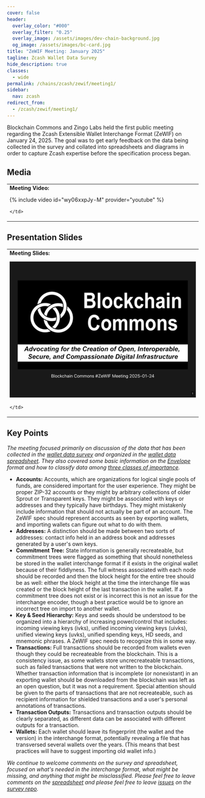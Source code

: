 ```yaml
---
cover: false
header:
  overlay_color: "#000"
  overlay_filter: "0.25"
  overlay_image: /assets/images/dev-chain-background.jpg
  og_image: /assets/images/bc-card.jpg
title: "ZeWIF Meeting: January 2025"
tagline: Zcash Wallet Data Survey
hide_description: true
classes:
  - wide
permalink: /chains/zcash/zewif/meeting1/
sidebar:
  nav: zcash
redirect_from:
  - /zcash/zewif/meeting1/
---
```


Blockchain Commons and Zingo Labs held the first public meeting regarding the Zcash Extensible Wallet Interchange Format (ZeWIF) on January 24, 2025. The goal was to get early feedback on the data being collected in the survey and collated into spreadsheets and diagrams in order to capture Zcash expertise before the specification process began.

## Media

<table width="100%">
  <tr>
    <td width="640px">
      <b>Meeting Video:</b>

{% include video id="wy06xxpJy-M" provider="youtube" %}

    </td>
  </tr>
</table>

## Presentation Slides

<table width="100%">
  <tr>
    <td width="640px">
      <b>Meeting Slides:</b>

<a href="/assets/pdfs/zcash-zewif-1.pdf"><img src="/assets/pdfs/zcash-zewif-1.jpg"></a>

    </td>
  </tr>
</table>

## Key Points

_The meeting focused primarily on discussion of the data that has been collected in the [wallet data survey](https://github.com/dorianvp/zcash-wallet-formats/blob/master/README.md) and organized in the [wallet data spreadsheet](https://docs.google.com/spreadsheets/d/1MdahX4igppx7a4BdrcO5TGB2-mO1EtXrlKssypfEHUQ/). They also covered some basic information on the [Envelope](/envelope/) format and how to classify data among [three classes of importance](https://developer.blockchaincommons.com/chains/zcash/zewif/#interchange-format)._

* **Accounts:** Accounts, which are organizations for logical single pools of funds, are considered important for the user experience. They might be proper ZIP-32 accounts or they might by arbitrary collections of older Sprout or Transparent keys. They might be associated with keys or addresses and they typically have birthdays. They might mistakenly include information that should not actually be part of an account. The ZeWIF spec should represent accounts as seen by exporting wallets, and importing wallets can figure out what to do with them.
* **Addresses:** A distinction should be made between two sorts of addresses: contact info held in an address book and addresses generated by a user's own keys.
* **Commitment Tree:** State information is generally recreateable, but commitment trees were flagged as something that should nonetheless be stored in the wallet interchange format if it exists in the original wallet because of their fiddlyness. The full witness associated with each node should be recorded and then the block height for the entire tree should be as well: either the block height at the time the interchange file was created or the block height of the last transaction in the wallet. If a commitment tree does not exist or is incorrect this is not an issue for the interchange encoder, though a best practice would be to ignore an incorrect tree on import to another wallet.
* **Key & Seed Hierarchy:** Keys and seeds should be understood to be organized into a hierarchy of increasing power/control that includes: incoming viewing keys (ivks), unified incoming viewing keys (uivks), unified viewing keys (uvks), unified spending keys, HD seeds, and mnemonic phrases. A ZeWIF spec needs to recognize this in some way.
* **Transactions:** Full transactions should be recorded from wallets even though they could be recreateable from the blockchain. This is a consistency issue, as some wallets store uncrecreateable transactions, such as failed transactions that were not written to the blockchain. Whether transaction information that is incomplete (or nonexistant) in an exporting wallet should be downloaded from the blockchain was left as an open question, but it was not a requirement. Special attention should be given to the parts of transactions that are not recreateable, such as recipient information for shielded transactions and a user's personal annotations of transactions. 
* **Transaction Outputs:** Transactions and transaction outputs should be clearly separated, as different data can be associated with different outputs for a transaction.
* **Wallets:** Each wallet should leave its fingerprint (the wallet and the version) in the interchange format, potentially revealing a file that has transversed several wallets over the years. (This means that best practices will have to suggest importing old wallet info.)

_We continue to welcome comments on the survey and spreadsheet, focused on what's needed in the interchange format, what might be missing, and anything that might be misclassified. Please feel free to leave comments on the [spreadsheet](https://docs.google.com/spreadsheets/d/1MdahX4igppx7a4BdrcO5TGB2-mO1EtXrlKssypfEHUQ/) and please feel free to leave [issues](https://github.com/dorianvp/zcash-wallet-formats/issues) on the [survey repo](https://github.com/dorianvp/zcash-wallet-formats/blob/master/README.md)._
